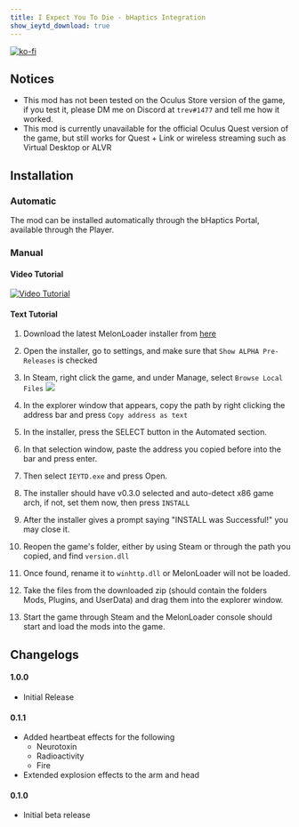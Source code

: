 ```yaml
---
title: I Expect You To Die - bHaptics Integration
show_ieytd_download: true
---
```


[![ko-fi](https://ko-fi.com/img/githubbutton_sm.svg)](https://ko-fi.com/S6S244CYE)

## Notices
- This mod has not been tested on the Oculus Store version of the game, if you test it, please DM me on Discord at `trev#1477` and tell me how it worked.
- This mod is currently unavailable for the official Oculus Quest version of the game, but still works for Quest + Link or wireless streaming such as Virtual Desktop or ALVR

## Installation

### Automatic
The mod can be installed automatically through the bHaptics Portal, available through the Player.

### Manual

#### Video Tutorial
[![Video Tutorial](https://i.imgur.com/YKbmnef.png)](http://www.youtube.com/watch?v=XtIIeOzcORs "I Expect You To Die - bHaptics Integration Mod Installation")

#### Text Tutorial
1. Download the latest MelonLoader installer from [here](https://github.com/LavaGang/MelonLoader.Installer/releases/)
2. Open the installer, go to settings, and make sure that `Show ALPHA Pre-Releases` is checked
3. In Steam, right click the game, and under Manage, select `Browse Local Files` ![](https://i.imgur.com/fK4N0SF.png)

4. In the explorer window that appears, copy the path by right clicking the address bar and press `Copy address as text`
5. In the installer, press the SELECT button in the Automated section.
6. In that selection window, paste the address you copied before into the bar and press enter.
7. Then select `IEYTD.exe` and press Open.
8. The installer should have v0.3.0 selected and auto-detect x86 game arch, if not, set them now, then press `INSTALL`
9. After the installer gives a prompt saying "INSTALL was Successful!" you may close it.
10. Reopen the game's folder, either by using Steam or through the path you copied, and find `version.dll`
11. Once found, rename it to `winhttp.dll` or MelonLoader will not be loaded.
12. Take the files from the downloaded zip (should contain the folders Mods, Plugins, and UserData) and drag them into the explorer window.
13. Start the game through Steam and the MelonLoader console should start and load the mods into the game.

## Changelogs

#### 1.0.0
 - Initial Release

#### 0.1.1
 - Added heartbeat effects for the following
    - Neurotoxin
    - Radioactivity
    - Fire
 - Extended explosion effects to the arm and head

#### 0.1.0
 - Initial beta release